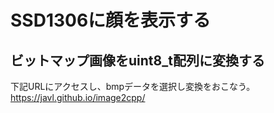 # SSD1306に顔を表示する



## ビットマップ画像をuint8_t配列に変換する
下記URLにアクセスし、bmpデータを選択し変換をおこなう。<br>
https://javl.github.io/image2cpp/